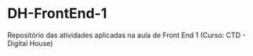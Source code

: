 # DH-FrontEnd-1
Repositório das atividades aplicadas na aula de Front End 1 (Curso: CTD - Digital House)

